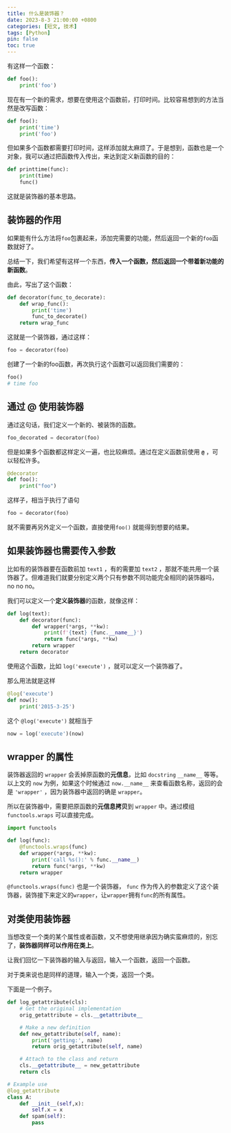 ```yaml
---
title: 什么是装饰器？
date: 2023-8-3 21:00:00 +0800
categories: [短文, 技术]
tags: [Python]
pin: false
toc: true
---
```


有这样一个函数：

```python
def foo():
	print('foo')
```

现在有一个新的需求，想要在使用这个函数前，打印时间。比较容易想到的方法当然是改写函数：

```python
def foo():
	print('time')
	print('foo')
```

但如果多个函数都需要打印时间，这样添加就太麻烦了。于是想到，函数也是一个对象，我可以通过把函数传入传出，来达到定义新函数的目的：

```python
def printtime(func):
	print(time)
	func()
```

这就是装饰器的基本思路。

## 装饰器的作用

如果能有什么方法将`foo`包裹起来，添加完需要的功能，然后返回一个新的`foo`函数就好了。

总结一下，我们希望有这样一个东西，**传入一个函数，然后返回一个带着新功能的新函数**。

由此，写出了这个函数：

```python
def decorator(func_to_decorate):
	def wrap_func():
		print('time')
		func_to_decorate()
	return wrap_func
```

这就是一个装饰器，通过这样：

```python
foo = decorator(foo)
```

创建了一个新的foo函数，再次执行这个函数可以返回我们需要的：

```python
foo()
# time foo
```

## 通过 @ 使用装饰器

通过这句话，我们定义一个新的、被装饰的函数。

```python
foo_decorated = decorator(foo)
```

但是如果多个函数都这样定义一遍，也比较麻烦。通过在定义函数前使用 **`@`** ，可以轻松许多。

```python
@decorator
def foo():
    print("foo")
```

这样子，相当于执行了语句

```python
foo = decorator(foo)
```

就不需要再另外定义一个函数，直接使用`foo()` 就能得到想要的结果。

## 如果装饰器也需要传入参数

比如有的装饰器要在函数前加 `text1` ，有的需要加 `text2` ，那就不能共用一个装饰器了。但难道我们就要分别定义两个只有参数不同功能完全相同的装饰器吗，no no no。

我们可以定义一个**定义装饰器**的函数，就像这样：

```python
def log(text):
    def decorator(func):
        def wrapper(*args, **kw):
            print(f'{text} {func.__name__}')
            return func(*args, **kw)
        return wrapper
    return decorator
```

使用这个函数，比如 `log('execute')` ，就可以定义一个装饰器了。

那么用法就是这样

```python
@log('execute')
def now():
    print('2015-3-25')
```

这个 `@log('execute')` 就相当于

```python
now = log('execute')(now)
```

## wrapper 的属性

装饰器返回的 `wrapper` 会丢掉原函数的**元信息**，比如 `docstring` `__name__` 等等。以上文的 `now` 为例，如果这个时候通过 `now.__name__` 来查看函数名称，返回的会是 `'wrapper'` ，因为装饰器中返回的确是 `wrapper`。

所以在装饰器中，需要把原函数的**元信息拷贝**到 `wrapper` 中。通过模组`functools.wraps` 可以直接完成。

```python
import functools

def log(func):
    @functools.wraps(func)
    def wrapper(*args, **kw):
        print('call %s():' % func.__name__)
        return func(*args, **kw)
    return wrapper
```

`@functools.wraps(func)` 也是一个装饰器， `func` 作为传入的参数定义了这个装饰器，装饰接下来定义的`wrapper`，让`wrapper`拥有`func`的所有属性。

## 对类使用装饰器

当想改变一个类的某个属性或者函数，又不想使用继承因为确实蛮麻烦的，别忘了，**装饰器同样可以作用在类上**。

让我们回忆一下装饰器的输入与返回，输入一个函数，返回一个函数。

对于类来说也是同样的道理，输入一个类，返回一个类。

下面是一个例子。

```python
def log_getattribute(cls):
    # Get the original implementation
    orig_getattribute = cls.__getattribute__

    # Make a new definition
    def new_getattribute(self, name):
        print('getting:', name)
        return orig_getattribute(self, name)

    # Attach to the class and return
    cls.__getattribute__ = new_getattribute
    return cls

# Example use
@log_getattribute
class A:
    def __init__(self,x):
        self.x = x
    def spam(self):
        pass
```